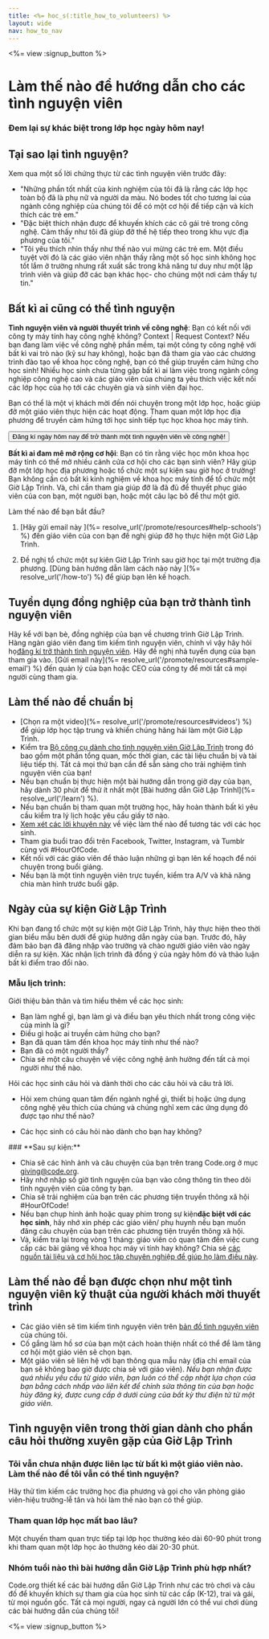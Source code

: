 ```yaml
---
title: <%= hoc_s(:title_how_to_volunteers) %>
layout: wide
nav: how_to_nav
---
```

<%= view :signup_button %>

# Làm thế nào để hướng dẫn cho các tình nguyện viên

### Đem lại sự khác biệt trong lớp học ngày hôm nay!

## Tại sao lại tình nguyện?

Xem qua một số lời chứng thực từ các tình nguyện viên trước đây:

- "Những phần tốt nhất của kinh nghiệm của tôi đã là rằng các lớp học toàn bộ đã là phụ nữ và người da màu. Nó bodes tốt cho tương lai của ngành công nghiệp của chúng tôi để có một cơ hội để tiếp cận và kích thích các trẻ em."
- "Đặc biệt thích nhận được để khuyến khích các cô gái trẻ trong công nghệ. Cảm thấy như tôi đã giúp đỡ thế hệ tiếp theo trong khu vực địa phương của tôi."
- "Tôi yêu thích nhìn thấy như thế nào vui mừng các trẻ em. Một điều tuyệt vời đó là các giáo viên nhận thấy rằng một số học sinh không học tốt lắm ở trường nhưng rất xuất sắc trong khả năng tư duy như một lập trình viên và giúp đỡ các bạn khác học- cho chúng một nơi cảm thấy tự tin."

## Bất kì ai cũng có thể tình nguyện

**Tình nguyện viên và người thuyết trình về công nghệ**: Bạn có kết nối với công ty máy tính hay công nghệ không? Context | Request Context? Nếu bạn đang làm việc về công nghệ phần mềm, tại một công ty công nghệ với bất kì vai trò nào (kỹ sư hay không), hoặc bạn đã tham gia vào các chương trình đào tạo về khoa học công nghệ, bạn có thể giúp truyền cảm hứng cho học sinh! Nhiều học sinh chưa từng gặp bất kì ai làm việc trong ngành công nghiệp công nghệ cao và các giáo viên của chúng ta yêu thích việc kết nối các lớp học của họ tới các chuyên gia và sinh viên đại học.

Bạn có thể là một vị khách mời đến nói chuyện trong một lớp học, hoặc giúp đỡ một giáo viên thực hiện các hoạt động. Tham quan một lớp học địa phương để truyền cảm hứng tới học sinh tiếp tục học khoa học máy tính.

<button>Đăng kí ngày hôm nay để trở thành một tình nguyện viên về công nghệ!</button></p> 

**Bất kì ai đam mê mở rộng cơ hội**: Bạn có tin rằng việc học môn khoa học máy tính có thể mở nhiều cánh cửa cơ hội cho các bạn sinh viên? Hãy giúp đỡ một lớp học địa phương hoặc tổ chức một sự kiện sau giờ học ở trường! Bạn không cần có bất kì kinh nghiệm về khoa học máy tính để tổ chức một Giờ Lập Trình. Và, chỉ cần tham gia giúp đỡ là đã đủ để thuyết phục giáo viên của con bạn, một người bạn, hoặc một câu lạc bô để thư một giờ.

Làm thế nào để bạn bắt đầu?

1. [Hãy gửi email này ](%= resolve_url('/promote/resources#help-schools') %) đến giáo viên của con bạn đề nghị giúp đỡ họ thực hiện một Giờ Lập Trình.

2. Đề nghị tổ chức một sự kiên Giờ Lập Trình sau giờ học tại một trường địa phương. [Dùng bản hướng dẫn làm cách nào này ](%= resolve_url('/how-to') %) để giúp bạn lên kế hoạch.

## Tuyển dụng đồng nghiệp của bạn trở thành tình nguyện viên

Hãy kể với bạn bè, đồng nghiệp của bạn về chương trình Giờ Lập Trình. Hàng ngàn giáo viên đang tìm kiếm tình nguyện viên, chính vì vậy hãy hỏi họ[đăng kí trở thành tình nguyện viên](https://code.org/volunteer). Hãy đề nghị nhà tuyển dụng của bạn tham gia vào. [Gửi email này](%= resolve_url('/promote/resources#sample-email') %) đến quản lý của bạn hoặc CEO của công ty để mời tất cả mọi người cùng tham gia.

## Làm thế nào để chuẩn bị

- [Chọn ra một video](%= resolve_url('/promote/resources#videos') %) để giúp lớp học tập trung và khiến chúng hăng hái làm một Giờ Lập Trình.
- Kiểm tra [Bộ công cụ dành cho tình nguyện viên Giờ Lập Trình](/files/hoc-volunteer-toolkit.pdf) trong đó bao gồm một phần tổng quan, mốc thời gian, các tài liệu chuẩn bị và tài liệu tiếp thị. Tất cả mọi thứ bạn cần để sẵn sàng cho trải nghiệm tình nguyện viên của bạn!
- Nếu bạn chuẩn bị thực hiện một bài hướng dẫn trong giờ dạy của bạn, hãy dành 30 phút để thử ít nhất một [Bài hướng dẫn Giờ Lập Trìnhl](%= resolve_url('/learn') %).
- Nếu bạn chuẩn bị tham quan một trường học, hãy hoàn thành bất kì yêu cầu kiểm tra lý lịch hoặc yêu cầu giấy tờ nào.
- [Xem xét các lời khuyên này](https://code.org/files/CSTT_Volunteers.pdf) về việc làm thế nào để tương tác với các học sinh.
- Tham gia buổi trao đổi trên Facebook, Twitter, Instagram, và Tumblr cùng với #HourOfCode.
- Kết nối với các giáo viên để thảo luận những gì bạn lên kế hoạch để nói chuyện trong buổi giảng.
- Nếu bạn là một tình nguyện viên trực tuyến, kiểm tra A/V và khả năng chia màn hình trước buổi gặp.

## Ngày của sự kiện Giờ Lập Trình

Khi bạn đang tổ chức một sự kiện một Giờ Lập Trình, hãy thực hiện theo thời gian biểu mẫu bên dưới để giúp hướng dẫn ngày của bạn. Trước đó, hãy đảm bảo bạn đã đăng nhập vào trường và chào người giáo viên vào ngày diễn ra sự kiện. Xác nhận lịch trình đã đồng ý của ngày hôm đó và thảo luận bất kì điểm trao đổi nào.

### **Mẫu lịch trình:**

Giới thiệu bản thân và tìm hiểu thêm về các học sinh: </ul>

- Bạn làm nghề gì, bạn làm gì và điều bạn yêu thích nhất trong công việc của mình là gì?
- Điều gì hoặc ai truyền cảm hứng cho bạn?
- Bạn đã quan tâm đến khoa học máy tính như thế nào?
- Bạn đã có một người thầy?
- Chia sẽ một câu chuyện về việc công nghệ ảnh hưởng đến tất cả mọi người như thế nào.
  
Hỏi các học sinh câu hỏi và dành thời cho các câu hỏi và câu trả lời.</br> 

- Hỏi xem chúng quan tâm đến ngành nghề gì, thiết bị hoặc ứng dụng công nghệ yêu thích của chúng và chúng nghĩ xem các ứng dụng đó được tạo như thế nào? 
- Các học sinh có câu hỏi nào dành cho bạn hay không?</ul></td> </tr> 
    </tbody> </table> 
    ### **Sau sự kiện:**
    
    - Chia sẽ các hình ảnh và câu chuyện của bạn trên trang Code.org ở mục giving@code.org.
    - Hãy nhớ nhập số giờ tình nguyện của bạn vào công thông tin theo dõi tình nguyện viên của công ty bạn.
    - Chia sẽ trải nghiệm của bạn trên các phương tiện truyền thông xã hội #HourOfCode!
    - Nếu bạn chụp hình ảnh hoặc quay phim trong sự kiện**đặc biệt với các học sinh**, hãy nhớ xin phép các giáo viên/ phụ huynh nếu bạn muốn đăng câu chuyện của bạn trên các phương tiện truyền thông xã hội.
    - Và, kiểm tra lại trong vòng 1 tháng: giáo viên có quan tâm đến việc cung cấp các bài giảng về khoa học máy vi tính hay không? Chia sẻ [ các nguồn tài liệu và cơ hội học tập chuyên nghiệp để giúp họ làm điều này](https://code.org/yourschool).
    ## Làm thế nào để bạn được chọn như một tình nguyện viên kỹ thuật của người khách mời thuyết trình
    
    - Các giáo viên sẽ tìm kiếm tình nguyện viên trên [bản đồ tình nguyện viên](https://code.org/volunteer/local) của chúng tôi.
    - Cố gắng làm hồ sơ của bạn một cách hoàn thiện nhất có thể để làm tăng cơ hội một giáo viên sẽ chọn bạn.
    - Một giáo viên sẽ liên hệ với bạn thông qua mẫu này (địa chỉ email của bạn sẽ không bao giờ được chia sẽ với giáo viên). *Nếu bạn nhận được quá nhiều yêu cầu từ giáo viên, bạn luôn có thể cập nhật lựa chọn của bạn bằng cách nhấp vào liên kết để chỉnh sửa thông tin của bạn hoặc hủy đăng ký, được cung cấp ở dưới cùng của bất kỳ thư điện tử từ một giáo viên.*
    ## Tình nguyện viên trong thời gian dành cho phần câu hỏi thường xuyên gặp của Giờ Lập Trình
    
    ### **Tôi vẫn chưa nhận được liên lạc từ bất kì một giáo viên nào. Làm thế nào để tôi vẫn có thể tình nguyện?**
    
    Hãy thử tìm kiếm các trường học địa phương và gọi cho văn phòng giáo viên-hiệu trưởng-lễ tân và hỏi làm thế nào bạn có thể giúp.
    
    ### **Tham quan lớp học mất bao lâu?**
    
    Một chuyến tham quan trực tiếp tại lớp học thường kéo dài 60-90 phút trong khi tham quan một lớp học ảo thường kéo dài 20-30 phút.
    
    ### **Nhóm tuổi nào thì bài hướng dẫn Giờ Lập Trình phù hợp nhất?**
    
    Code.org thiết kế các bài hướng dẫn Giờ Lập Trình như các trò chơi và câu đố để khuyến khích sự tham gia của học sinh từ các cấp (K-12), trai và gái, từ mọi nguồn gốc. Tất cả mọi người, ngay cả người lớn có thể vui chơi dùng các bài hướng dẫn của chúng tôi!
    
    <%= view :signup_button %>